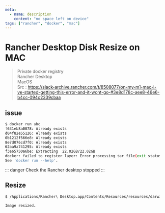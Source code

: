 ```yaml
---
meta:
  - name: description
    content: "no space left on device"
tags: ["rancher", "docker", "mac"]
---
```


# Rancher Desktop Disk Resize on MAC

> Private docker registry  
> Rancher Desktop  
> MacOS  
> Src :  <https://slack-archive.rancher.com/t/8508077/on-my-m1-mac-i-ve-started-getting-this-error-and-it-wont-go-#3e8d178c-aee8-46e6-b4cc-094c2339cbaa>

## issue
```bash
$ docker run abc
f631eb8a0078: Already exists
d04f82e55126: Already exists
0b1212f566e8: Already exists
8e7d076cd7f0: Already exists
62aa9a741295: Already exists
f3e65750a6be: Extracting  22.02GB/22.02GB
docker: failed to register layer: Error processing tar file(exit status 1): write /0000.dat: no space left on device.
See 'docker run --help'.
```

::: danger
Check the Rancher desktop stopped
:::

## Resize
```bash
$ /Applications/Rancher\ Desktop.app/Contents/Resources/resources/darwin/lima/bin/qemu-img resize $HOME/Library/Application\ Support/rancher-desktop/lima/0/diffdisk +10G

Image resized.
```
